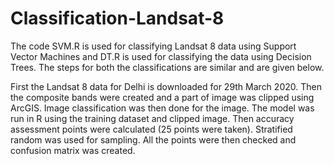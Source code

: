# Classification-Landsat-8
The code SVM.R is used for classifying Landsat 8 data using Support Vector Machines and DT.R is used for classifying the data using Decision Trees.
The steps for both the classifications are similar and are given below.

First the Landsat 8 data for Delhi is downloaded for 29th March 2020.
Then the composite bands were created and a part of image was clipped using ArcGIS. Image classification was then done for the image. The model was run in R using the training dataset and clipped image. Then accuracy assessment points were calculated (25 points were taken). Stratified random was used for sampling.
All the points were then checked and confusion matrix was created.



